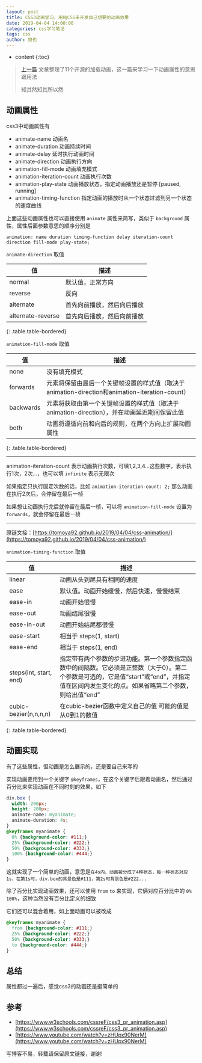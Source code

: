 ```yaml
---
layout: post
title: CSS3动画学习，用纯CSS来开发自己想要的动画效果
date: 2019-04-04 14:00:00
categories: css学习笔记
tags: css
author: 朋也
---
```


* content
{:toc}

> [上一篇](https://tomoya92.github.io/2019/04/04/loading-css/) 文章整理了11个开源的加载动画，这一篇来学习一下动画属性的意思跟用法
>
> 知其然知其所以然

## 动画属性

css3中动画属性有

- animate-name 动画名
- animate-duration 动画持续时间
- animate-delay 延时执行动画时间
- animate-direction 动画执行方向
- animation-fill-mode 动画填充模式
- animation-iteration-count 动画执行次数
- animation-play-state 动画播放状态，指定动画播放还是暂停 [paused, running]
- animation-timing-function 指定动画的播放时从一个状态过滤到另一个状态的速度曲线







上面这些动画属性也可以直接使用 `animate` 属性来简写，类似于 `background` 属性，属性后面参数意思的顺序分别是

```
animation: name duration timing-function delay iteration-count direction fill-mode play-state;
```

`animate-direction` 取值

| 值                 | 描述            |
|-------------------|---------------|
| normal            | 默认值，正常方向      |
| reverse           | 反向            |
| alternate         | 首先向前播放，然后向后播放 |
| alternate-reverse | 首先向后播放，然后向前播放 |
{: .table.table-bordered}

`animation-fill-mode` 取值

| 值         | 描述                                                                    |
|-----------|-----------------------------------------------------------------------|
| none      | 没有填充模式                                                                |
| forwards  | 元素将保留由最后一个关键帧设置的样式值（取决于animation-direction和animation-iteration-count） |
| backwards | 元素将获取由第一个关键帧设置的样式值（取决于animation-direction），并在动画延迟期间保留此值               |
| both      | 动画将遵循向前和向后的规则，在两个方向上扩展动画属性                                            |
{: .table.table-bordered}

---

animation-iteration-count 表示动画执行次数，可填1,2,3,4...这些数字，表示执行1次，2次...，也可以填 `infinite` 表示无限次

如果指定只执行固定次数的话，比如 `animation-iteration-count: 2;` 那么动画在执行2次后，会停留在最后一桢

如果想让动画执行完后就停留在最后一桢，可以将 `animation-fill-mode` 设置为 `forwards`，就会停留在最后一桢

---

原链文接：[https://tomoya92.github.io/2019/04/04/css-animation/](https://tomoya92.github.io/2019/04/04/css-animation/)

`animation-timing-function` 取值

| 值                      | 描述                                                                                                      |
|------------------------|---------------------------------------------------------------------------------------------------------|
| linear                 | 动画从头到尾具有相同的速度                                                                                           |
| ease                   | 默认值。动画开始缓慢，然后快速，慢慢结束                                                                                    |
| ease-in                | 动画开始很慢                                                                                                  |
| ease-out               | 动画结尾很慢                                                                                                  |
| ease-in-out            | 动画开始结尾都很慢                                                                                               |
| ease-start             | 相当于 steps(1, start)                                                                                     |
| ease-end               | 相当于 steps(1, end)                                                                                       |
| steps(int, start, end) | 指定带有两个参数的步进功能。第一个参数指定函数中的间隔数。它必须是正整数（大于0）。第二个参数是可选的，它是值“start”或“end”，并指定值在区间内发生变化的点。如果省略第二个参数，则给出值“end” |
| cubic-bezier(n,n,n,n)  | 在cubic-bezier函数中定义自己的值 可能的值是从0到1的数值                                                                     |
{: .table.table-bordered}

## 动画实现

有了这些属性，但动画是怎么展示的，还是要自己来写的

实现动画要用到一个关键字 `@keyframes`，在这个关键字后跟着动画名，然后通过百分比来实现动画在不同时刻的效果，如下

```css
div.box {
  width: 200px;
  height: 200px;
  animate-name: myanimate;
  animate-duration: 4s;
}
@keyframes myanimate {
  0% {background-color: #111;}
  25% {background-color: #222;}
  50% {background-color: #333;}
  100% {background-color: #444;}
}
```

这就实现了一个简单的动画，意思是`在4s内，动画被分成了4种状态，每一种状态对应1s，在第1s时，div.box的背景色是#111，第2s时背景色是#222...`

除了百分比实现动画效果，还可以使用 `from` `to` 来实现，它俩对应百分比中的 `0%` `100%`，这种当然没有百分比定义的细致

它们还可以混合着用，如上面动画可以被改成

```css
@keyframes myanimate {
  from {background-color: #111;}
  25% {background-color: #222;}
  50% {background-color: #333;}
  to {background-color: #444;}
}
```

## 总结

属性都过一遍后，感觉css3的动画还是挺简单的

## 参考

- [https://www.w3schools.com/cssreF/css3_pr_animation.asp](https://www.w3schools.com/cssreF/css3_pr_animation.asp)
- [https://www.youtube.com/watch?v=zHUpx90NerM](https://www.youtube.com/watch?v=zHUpx90NerM)

写博客不易，转载请保留原文链接，谢谢!